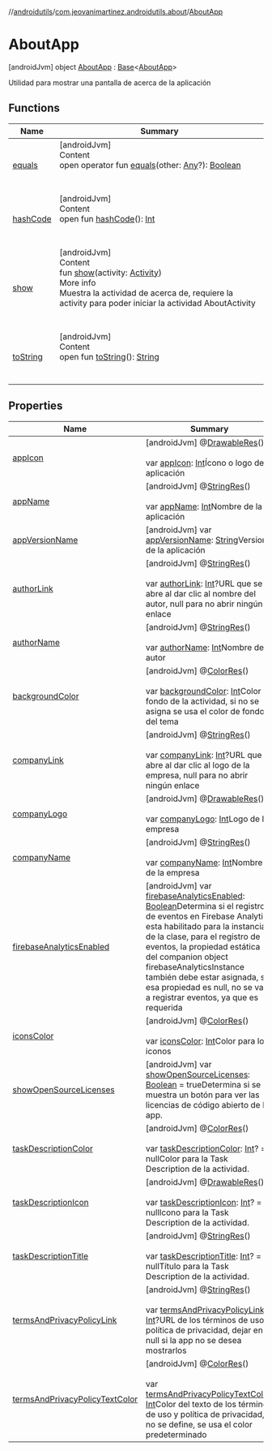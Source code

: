 //[androidutils](../../index.md)/[com.jeovanimartinez.androidutils.about](../index.md)/[AboutApp](index.md)



# AboutApp  
 [androidJvm] object [AboutApp](index.md) : [Base](../../com.jeovanimartinez.androidutils/-base/index.md)<[AboutApp](index.md)> 

Utilidad para mostrar una pantalla de acerca de la aplicación

   


## Functions  
  
|  Name|  Summary| 
|---|---|
| <a name="kotlin/Any/equals/#kotlin.Any?/PointingToDeclaration/"></a>[equals](../../com.jeovanimartinez.androidutils.web/-system-web-browser/index.md#%5Bkotlin%2FAny%2Fequals%2F%23kotlin.Any%3F%2FPointingToDeclaration%2F%5D%2FFunctions%2F-1006092240)| <a name="kotlin/Any/equals/#kotlin.Any?/PointingToDeclaration/"></a>[androidJvm]  <br>Content  <br>open operator fun [equals](../../com.jeovanimartinez.androidutils.web/-system-web-browser/index.md#%5Bkotlin%2FAny%2Fequals%2F%23kotlin.Any%3F%2FPointingToDeclaration%2F%5D%2FFunctions%2F-1006092240)(other: [Any](https://kotlinlang.org/api/latest/jvm/stdlib/kotlin/-any/index.html)?): [Boolean](https://kotlinlang.org/api/latest/jvm/stdlib/kotlin/-boolean/index.html)  <br><br><br>
| <a name="kotlin/Any/hashCode/#/PointingToDeclaration/"></a>[hashCode](../../com.jeovanimartinez.androidutils.web/-system-web-browser/index.md#%5Bkotlin%2FAny%2FhashCode%2F%23%2FPointingToDeclaration%2F%5D%2FFunctions%2F-1006092240)| <a name="kotlin/Any/hashCode/#/PointingToDeclaration/"></a>[androidJvm]  <br>Content  <br>open fun [hashCode](../../com.jeovanimartinez.androidutils.web/-system-web-browser/index.md#%5Bkotlin%2FAny%2FhashCode%2F%23%2FPointingToDeclaration%2F%5D%2FFunctions%2F-1006092240)(): [Int](https://kotlinlang.org/api/latest/jvm/stdlib/kotlin/-int/index.html)  <br><br><br>
| <a name="com.jeovanimartinez.androidutils.about/AboutApp/show/#android.app.Activity/PointingToDeclaration/"></a>[show](show.md)| <a name="com.jeovanimartinez.androidutils.about/AboutApp/show/#android.app.Activity/PointingToDeclaration/"></a>[androidJvm]  <br>Content  <br>fun [show](show.md)(activity: [Activity](https://developer.android.com/reference/kotlin/android/app/Activity.html))  <br>More info  <br>Muestra la actividad de acerca de, requiere la activity para poder iniciar la actividad AboutActivity  <br><br><br>
| <a name="kotlin/Any/toString/#/PointingToDeclaration/"></a>[toString](../../com.jeovanimartinez.androidutils.web/-system-web-browser/index.md#%5Bkotlin%2FAny%2FtoString%2F%23%2FPointingToDeclaration%2F%5D%2FFunctions%2F-1006092240)| <a name="kotlin/Any/toString/#/PointingToDeclaration/"></a>[androidJvm]  <br>Content  <br>open fun [toString](../../com.jeovanimartinez.androidutils.web/-system-web-browser/index.md#%5Bkotlin%2FAny%2FtoString%2F%23%2FPointingToDeclaration%2F%5D%2FFunctions%2F-1006092240)(): [String](https://kotlinlang.org/api/latest/jvm/stdlib/kotlin/-string/index.html)  <br><br><br>


## Properties  
  
|  Name|  Summary| 
|---|---|
| <a name="com.jeovanimartinez.androidutils.about/AboutApp/appIcon/#/PointingToDeclaration/"></a>[appIcon](app-icon.md)| <a name="com.jeovanimartinez.androidutils.about/AboutApp/appIcon/#/PointingToDeclaration/"></a> [androidJvm] @[DrawableRes](https://developer.android.com/reference/kotlin/androidx/annotation/DrawableRes.html)()  <br>  <br>var [appIcon](app-icon.md): [Int](https://kotlinlang.org/api/latest/jvm/stdlib/kotlin/-int/index.html)Ícono o logo de la aplicación   <br>
| <a name="com.jeovanimartinez.androidutils.about/AboutApp/appName/#/PointingToDeclaration/"></a>[appName](app-name.md)| <a name="com.jeovanimartinez.androidutils.about/AboutApp/appName/#/PointingToDeclaration/"></a> [androidJvm] @[StringRes](https://developer.android.com/reference/kotlin/androidx/annotation/StringRes.html)()  <br>  <br>var [appName](app-name.md): [Int](https://kotlinlang.org/api/latest/jvm/stdlib/kotlin/-int/index.html)Nombre de la aplicación   <br>
| <a name="com.jeovanimartinez.androidutils.about/AboutApp/appVersionName/#/PointingToDeclaration/"></a>[appVersionName](app-version-name.md)| <a name="com.jeovanimartinez.androidutils.about/AboutApp/appVersionName/#/PointingToDeclaration/"></a> [androidJvm] var [appVersionName](app-version-name.md): [String](https://kotlinlang.org/api/latest/jvm/stdlib/kotlin/-string/index.html)Version de la aplicación   <br>
| <a name="com.jeovanimartinez.androidutils.about/AboutApp/authorLink/#/PointingToDeclaration/"></a>[authorLink](author-link.md)| <a name="com.jeovanimartinez.androidutils.about/AboutApp/authorLink/#/PointingToDeclaration/"></a> [androidJvm] @[StringRes](https://developer.android.com/reference/kotlin/androidx/annotation/StringRes.html)()  <br>  <br>var [authorLink](author-link.md): [Int](https://kotlinlang.org/api/latest/jvm/stdlib/kotlin/-int/index.html)?URL que se abre al dar clic al nombre del autor, null para no abrir ningún enlace   <br>
| <a name="com.jeovanimartinez.androidutils.about/AboutApp/authorName/#/PointingToDeclaration/"></a>[authorName](author-name.md)| <a name="com.jeovanimartinez.androidutils.about/AboutApp/authorName/#/PointingToDeclaration/"></a> [androidJvm] @[StringRes](https://developer.android.com/reference/kotlin/androidx/annotation/StringRes.html)()  <br>  <br>var [authorName](author-name.md): [Int](https://kotlinlang.org/api/latest/jvm/stdlib/kotlin/-int/index.html)Nombre del autor   <br>
| <a name="com.jeovanimartinez.androidutils.about/AboutApp/backgroundColor/#/PointingToDeclaration/"></a>[backgroundColor](background-color.md)| <a name="com.jeovanimartinez.androidutils.about/AboutApp/backgroundColor/#/PointingToDeclaration/"></a> [androidJvm] @[ColorRes](https://developer.android.com/reference/kotlin/androidx/annotation/ColorRes.html)()  <br>  <br>var [backgroundColor](background-color.md): [Int](https://kotlinlang.org/api/latest/jvm/stdlib/kotlin/-int/index.html)Color de fondo de la actividad, si no se asigna se usa el color de fondo del tema   <br>
| <a name="com.jeovanimartinez.androidutils.about/AboutApp/companyLink/#/PointingToDeclaration/"></a>[companyLink](company-link.md)| <a name="com.jeovanimartinez.androidutils.about/AboutApp/companyLink/#/PointingToDeclaration/"></a> [androidJvm] @[StringRes](https://developer.android.com/reference/kotlin/androidx/annotation/StringRes.html)()  <br>  <br>var [companyLink](company-link.md): [Int](https://kotlinlang.org/api/latest/jvm/stdlib/kotlin/-int/index.html)?URL que se abre al dar clic al logo de la empresa, null para no abrir ningún enlace   <br>
| <a name="com.jeovanimartinez.androidutils.about/AboutApp/companyLogo/#/PointingToDeclaration/"></a>[companyLogo](company-logo.md)| <a name="com.jeovanimartinez.androidutils.about/AboutApp/companyLogo/#/PointingToDeclaration/"></a> [androidJvm] @[DrawableRes](https://developer.android.com/reference/kotlin/androidx/annotation/DrawableRes.html)()  <br>  <br>var [companyLogo](company-logo.md): [Int](https://kotlinlang.org/api/latest/jvm/stdlib/kotlin/-int/index.html)Logo de la empresa   <br>
| <a name="com.jeovanimartinez.androidutils.about/AboutApp/companyName/#/PointingToDeclaration/"></a>[companyName](company-name.md)| <a name="com.jeovanimartinez.androidutils.about/AboutApp/companyName/#/PointingToDeclaration/"></a> [androidJvm] @[StringRes](https://developer.android.com/reference/kotlin/androidx/annotation/StringRes.html)()  <br>  <br>var [companyName](company-name.md): [Int](https://kotlinlang.org/api/latest/jvm/stdlib/kotlin/-int/index.html)Nombre de la empresa   <br>
| <a name="com.jeovanimartinez.androidutils.about/AboutApp/firebaseAnalyticsEnabled/#/PointingToDeclaration/"></a>[firebaseAnalyticsEnabled](index.md#%5Bcom.jeovanimartinez.androidutils.about%2FAboutApp%2FfirebaseAnalyticsEnabled%2F%23%2FPointingToDeclaration%2F%5D%2FProperties%2F-1006092240)| <a name="com.jeovanimartinez.androidutils.about/AboutApp/firebaseAnalyticsEnabled/#/PointingToDeclaration/"></a> [androidJvm] var [firebaseAnalyticsEnabled](index.md#%5Bcom.jeovanimartinez.androidutils.about%2FAboutApp%2FfirebaseAnalyticsEnabled%2F%23%2FPointingToDeclaration%2F%5D%2FProperties%2F-1006092240): [Boolean](https://kotlinlang.org/api/latest/jvm/stdlib/kotlin/-boolean/index.html)Determina si el registro de eventos en Firebase Analytics esta habilitado para la instancia de la clase, para el registro de eventos, la propiedad estática del companion object firebaseAnalyticsInstance también debe estar asignada, si esa propiedad es null, no se van a registrar eventos, ya que es requerida   <br>
| <a name="com.jeovanimartinez.androidutils.about/AboutApp/iconsColor/#/PointingToDeclaration/"></a>[iconsColor](icons-color.md)| <a name="com.jeovanimartinez.androidutils.about/AboutApp/iconsColor/#/PointingToDeclaration/"></a> [androidJvm] @[ColorRes](https://developer.android.com/reference/kotlin/androidx/annotation/ColorRes.html)()  <br>  <br>var [iconsColor](icons-color.md): [Int](https://kotlinlang.org/api/latest/jvm/stdlib/kotlin/-int/index.html)Color para los iconos   <br>
| <a name="com.jeovanimartinez.androidutils.about/AboutApp/showOpenSourceLicenses/#/PointingToDeclaration/"></a>[showOpenSourceLicenses](show-open-source-licenses.md)| <a name="com.jeovanimartinez.androidutils.about/AboutApp/showOpenSourceLicenses/#/PointingToDeclaration/"></a> [androidJvm] var [showOpenSourceLicenses](show-open-source-licenses.md): [Boolean](https://kotlinlang.org/api/latest/jvm/stdlib/kotlin/-boolean/index.html) = trueDetermina si se muestra un botón para ver las licencias de código abierto de la app.   <br>
| <a name="com.jeovanimartinez.androidutils.about/AboutApp/taskDescriptionColor/#/PointingToDeclaration/"></a>[taskDescriptionColor](task-description-color.md)| <a name="com.jeovanimartinez.androidutils.about/AboutApp/taskDescriptionColor/#/PointingToDeclaration/"></a> [androidJvm] @[ColorRes](https://developer.android.com/reference/kotlin/androidx/annotation/ColorRes.html)()  <br>  <br>var [taskDescriptionColor](task-description-color.md): [Int](https://kotlinlang.org/api/latest/jvm/stdlib/kotlin/-int/index.html)? = nullColor para la Task Description de la actividad.   <br>
| <a name="com.jeovanimartinez.androidutils.about/AboutApp/taskDescriptionIcon/#/PointingToDeclaration/"></a>[taskDescriptionIcon](task-description-icon.md)| <a name="com.jeovanimartinez.androidutils.about/AboutApp/taskDescriptionIcon/#/PointingToDeclaration/"></a> [androidJvm] @[DrawableRes](https://developer.android.com/reference/kotlin/androidx/annotation/DrawableRes.html)()  <br>  <br>var [taskDescriptionIcon](task-description-icon.md): [Int](https://kotlinlang.org/api/latest/jvm/stdlib/kotlin/-int/index.html)? = nullIcono para la Task Description de la actividad.   <br>
| <a name="com.jeovanimartinez.androidutils.about/AboutApp/taskDescriptionTitle/#/PointingToDeclaration/"></a>[taskDescriptionTitle](task-description-title.md)| <a name="com.jeovanimartinez.androidutils.about/AboutApp/taskDescriptionTitle/#/PointingToDeclaration/"></a> [androidJvm] @[StringRes](https://developer.android.com/reference/kotlin/androidx/annotation/StringRes.html)()  <br>  <br>var [taskDescriptionTitle](task-description-title.md): [Int](https://kotlinlang.org/api/latest/jvm/stdlib/kotlin/-int/index.html)? = nullTítulo para la Task Description de la actividad.   <br>
| <a name="com.jeovanimartinez.androidutils.about/AboutApp/termsAndPrivacyPolicyLink/#/PointingToDeclaration/"></a>[termsAndPrivacyPolicyLink](terms-and-privacy-policy-link.md)| <a name="com.jeovanimartinez.androidutils.about/AboutApp/termsAndPrivacyPolicyLink/#/PointingToDeclaration/"></a> [androidJvm] @[StringRes](https://developer.android.com/reference/kotlin/androidx/annotation/StringRes.html)()  <br>  <br>var [termsAndPrivacyPolicyLink](terms-and-privacy-policy-link.md): [Int](https://kotlinlang.org/api/latest/jvm/stdlib/kotlin/-int/index.html)?URL de los términos de uso y política de privacidad, dejar en null si la app no se desea mostrarlos   <br>
| <a name="com.jeovanimartinez.androidutils.about/AboutApp/termsAndPrivacyPolicyTextColor/#/PointingToDeclaration/"></a>[termsAndPrivacyPolicyTextColor](terms-and-privacy-policy-text-color.md)| <a name="com.jeovanimartinez.androidutils.about/AboutApp/termsAndPrivacyPolicyTextColor/#/PointingToDeclaration/"></a> [androidJvm] @[ColorRes](https://developer.android.com/reference/kotlin/androidx/annotation/ColorRes.html)()  <br>  <br>var [termsAndPrivacyPolicyTextColor](terms-and-privacy-policy-text-color.md): [Int](https://kotlinlang.org/api/latest/jvm/stdlib/kotlin/-int/index.html)Color del texto de los términos de uso y política de privacidad, si no se define, se usa el color predeterminado   <br>

